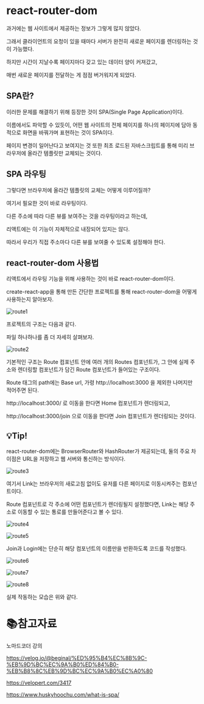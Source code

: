 # react-router-dom

과거에는 웹 사이트에서 제공하는 정보가 그렇게 많지 않았다.

그래서 클라이언트의 요청이 있을 때마다 서버가 완전히 새로운 페이지를 렌더링하는 것이 가능했다.

하지만 시간이 지날수록 페이지마다 갖고 있는 데이터 양이 커져갔고,

매번 새로운 페이지를 전달하는 게 점점 버거워지게 되었다.

## SPA란?

이러한 문제를 해결하기 위해 등장한 것이 SPA(Single Page Application)이다.

이름에서도 파악할 수 있듯이, 어떤 웹 사이트의 전체 페이지를 하나의 페이지에 담아 동적으로 화면을 바꿔가며 표현하는 것이 SPA이다.

페이지 변경이 일어난다고 보여지는 것 또한 최초 로드된 자바스크립트를 통해 미리 브라우저에 올라간 템플릿만 교체되는 것이다.

## SPA 라우팅

그렇다면 브라우저에 올라간 템플릿의 교체는 어떻게 이루어질까?

여기서 필요한 것이 바로 라우팅이다.

다른 주소에 따라 다른 뷰를 보여주는 것을 라우팅이라고 하는데, 

리액트에는 이 기능이 자체적으로 내장되어 있지는 않다.

따라서 우리가 직접 주소마다 다른 뷰를 보여줄 수 있도록 설정해야 한다.

## react-router-dom 사용법

리액트에서 라우팅 기능을 위해 사용하는 것이 바로 react-router-dom이다. 

create-react-app을 통해 만든 간단한 프로젝트를 통해 react-router-dom을 어떻게 사용하는지 알아보자.

![route1](./md-images/route1.jpg)    

프로젝트의 구조는 다음과 같다.

파일 하나하나를 좀 더 자세히 살펴보자.

![route2](./md-images/route2.jpg)    

기본적인 구조는 Route 컴포넌트 안에 여러 개의 Routes 컴포넌트가, 그 안에 실제 주소와 렌더링할 컴포넌트가 담긴 Route 컴포넌트가 들어있는 구조이다.

Route 태그의 path에는 Base url, 가령 http://localhost:3000 을 제외한 나머지만 적어주면 된다.

http://localhost:3000/ 로 이동을 한다면 Home 컴포넌트가 렌더링되고,

http://localhost:3000/join 으로 이동을 한다면 Join 컴포넌트가 렌더링되는 것이다.

## :bulb:Tip!

react-router-dom에는 BrowserRouter와 HashRouter가 제공되는데, 둘의 주요 차이점은 URL을 저장하고 웹 서버와 통신하는 방식이다.

![route3](./md-images/route3.jpg)    

여기서 Link는 브라우저의 새로고침 없이도 유저를 다른 페이지로 이동시켜주는 컴포넌트이다.

Route 컴포넌트로 각 주소에 어떤 컴포넌트가 렌더링될지 설정했다면, Link는 해당 주소로 이동할 수 있는 통로를 만들어준다고 볼 수 있다.

![route4](./md-images/route4.jpg)    

![route5](./md-images/route5.jpg)                

Join과 Login에는 단순히 해당 컴포넌트의 이름만을 반환하도록 코드를 작성했다.

![route6](./md-images/route6.jpg)    

![route7](./md-images/route7.jpg)    

![route8](./md-images/route8.jpg)    

실제 작동하는 모습은 위와 같다.

# :books:참고자료

노마드코더 강의

https://velog.io/@beginal/%ED%95%B4%EC%8B%9C-%EB%9D%BC%EC%9A%B0%ED%84%B0-%EB%B8%8C%EB%9D%BC%EC%9A%B0%EC%A0%80

https://velopert.com/3417

https://www.huskyhoochu.com/what-is-spa/